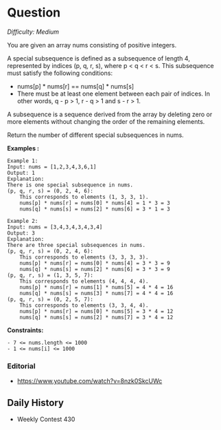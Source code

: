 # Question 

_Difficulty: Medium_

You are given an array nums consisting of positive integers.

A special subsequence is defined as a subsequence of length 4, represented by indices (p, q, r, s), where p < q < r < s. This subsequence must satisfy the following conditions:

- nums[p] * nums[r] == nums[q] * nums[s]
- There must be at least one element between each pair of indices. In other words, q - p > 1, r - q > 1 and s - r > 1.

A subsequence is a sequence derived from the array by deleting zero or more elements without changing the order of the remaining elements.

Return the number of different special subsequences in nums.

**Examples :**
```
Example 1:
Input: nums = [1,2,3,4,3,6,1]
Output: 1
Explanation:
There is one special subsequence in nums.
(p, q, r, s) = (0, 2, 4, 6):
    This corresponds to elements (1, 3, 3, 1).
    nums[p] * nums[r] = nums[0] * nums[4] = 1 * 3 = 3
    nums[q] * nums[s] = nums[2] * nums[6] = 3 * 1 = 3

Example 2:
Input: nums = [3,4,3,4,3,4,3,4]
Output: 3
Explanation:
There are three special subsequences in nums.
(p, q, r, s) = (0, 2, 4, 6):
    This corresponds to elements (3, 3, 3, 3).
    nums[p] * nums[r] = nums[0] * nums[4] = 3 * 3 = 9
    nums[q] * nums[s] = nums[2] * nums[6] = 3 * 3 = 9
(p, q, r, s) = (1, 3, 5, 7):
    This corresponds to elements (4, 4, 4, 4).
    nums[p] * nums[r] = nums[1] * nums[5] = 4 * 4 = 16
    nums[q] * nums[s] = nums[3] * nums[7] = 4 * 4 = 16
(p, q, r, s) = (0, 2, 5, 7):
    This corresponds to elements (3, 3, 4, 4).
    nums[p] * nums[r] = nums[0] * nums[5] = 3 * 4 = 12
    nums[q] * nums[s] = nums[2] * nums[7] = 3 * 4 = 12
```

**Constraints:**
```
- 7 <= nums.length <= 1000
- 1 <= nums[i] <= 1000
```

### Editorial
- https://www.youtube.com/watch?v=8nzk0SkcUWc

## Daily History
- Weekly Contest 430
